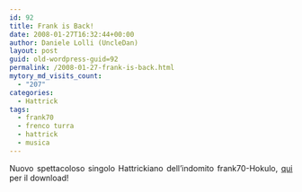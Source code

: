 ```yaml
---
id: 92
title: Frank is Back!
date: 2008-01-27T16:32:44+00:00
author: Daniele Lolli (UncleDan)
layout: post
guid: old-wordpress-guid=92
permalink: /2008-01-27-frank-is-back.html
mytory_md_visits_count:
  - "207"
categories:
  - Hattrick
tags:
  - frank70
  - frenco turra
  - hattrick
  - musica
---
```

<p align="justify">
  Nuovo spettacoloso singolo Hattrickiano dell&#8217;indomito frank70-Hokulo, <a title="Normal (Singolo)" href="/frank70-hattrick-music/singoli-e-inediti">qui</a> per il download!
</p>